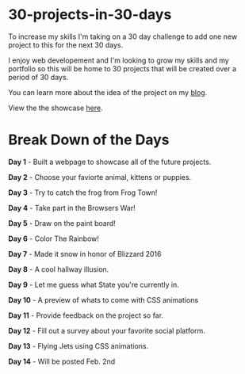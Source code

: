 # 30-projects-in-30-days
To increase my skills I'm taking on a 30 day challenge to add one new project to this for the next 30 days.

I enjoy web developement and I'm looking to grow my skills and my portfolio so this will be home to 30 projects that will be created over a period of 30 days.

You can learn more about the idea of the project on my <a href="http://jeremiahsvaren.com/blog/30-project-challenge/">blog</a>.

View the the showcase <a href="http://challenge.jeremiahsvaren.com/">here</a>.

# Break Down of the Days

<strong>Day 1</strong> - Built a webpage to showcase all of the future projects.

<strong>Day 2</strong> - Choose your faviorte animal, kittens or puppies.

<strong>Day 3</strong> - Try to catch the frog from Frog Town!

<strong>Day 4</strong> - Take part in the Browsers War!

<strong>Day 5</strong> - Draw on the paint board!

<strong>Day 6</strong> - Color The Rainbow!

<strong>Day 7</strong> - Made it snow in honor of Blizzard 2016

<strong>Day 8</strong> - A cool hallway illusion.

<strong>Day 9</strong> - Let me guess what State you're currently in.

<strong>Day 10</strong> - A preview of whats to come with CSS animations

<strong>Day 11</strong> - Provide feedback on the project so far.

<strong>Day 12</strong> - Fill out a survey about your favorite social platform.

<strong>Day 13</strong> - Flying Jets using CSS animations.

<strong>Day 14</strong> - Will be posted Feb. 2nd
